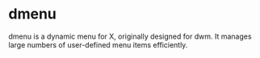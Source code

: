 # dmenu
dmenu is a dynamic menu for X, originally designed for dwm. It manages large numbers of user-defined menu items efficiently.
